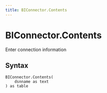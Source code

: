```yaml
---
title: BIConnector.Contents
---
```


# BIConnector.Contents


Enter connection information


## Syntax

```powerquery
BIConnector.Contents(
    dsnname as text
) as table
```



